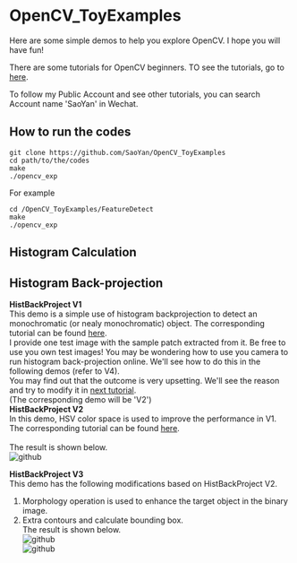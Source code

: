 # OpenCV_ToyExamples
Here are some simple demos to help you explore OpenCV. I hope you will have fun!

There are some tutorials for OpenCV beginners. TO see the tutorials, go to [here](http://mp.weixin.qq.com/mp/homepage?__biz=MzIxOTQ3MTI5NQ==&hid=9&sn=bc002ded707c2c4610a44d446b1b95a4#wechat_redirect).<br />

To follow my Public Account and see other tutorials, you can search Account name 'SaoYan' in Wechat.

## How to run the codes
```
git clone https://github.com/SaoYan/OpenCV_ToyExamples
cd path/to/the/codes
make  
./opencv_exp
```
For example
```
cd /OpenCV_ToyExamples/FeatureDetect  
make  
./opencv_exp
```

## Histogram Calculation


## Histogram Back-projection
**HistBackProject V1**  
This demo is a simple use of histogram backprojection to detect an monochromatic (or nealy monochromatic) object.
The corresponding tutorial can be found [here](https://mp.weixin.qq.com/s?__biz=MzIxOTQ3MTI5NQ==&mid=2247483949&idx=1&sn=636cd5077c1749a5dfdaa3e6de14af74&scene=19#wechat_redirect).<br />
I provide one test image with the sample patch extracted from it. Be free to use you own test images! You may be wondering how to use you camera to run histogram back-projection online. We'll see how to do this in the following demos (refer to V4).  
You may find out that the outcome is very upsetting. We'll see the reason and try to modify it in [next tutorial](https://mp.weixin.qq.com/s?__biz=MzIxOTQ3MTI5NQ==&mid=2247483953&idx=1&sn=d733791678baaaa5dc910d41990db27c&scene=19#wechat_redirect).<br />(The corresponding demo will be 'V2')  
**HistBackProject V2**  
In this demo, HSV color space is used to improve the performance in V1.  
The corresponding tutorial can be found [here](https://mp.weixin.qq.com/s?__biz=MzIxOTQ3MTI5NQ==&mid=2247483953&idx=1&sn=d733791678baaaa5dc910d41990db27c&scene=19#wechat_redirect).<br />  
The result is shown below.  
![github](https://github.com/SaoYan/OpenCV_ToyExamples/blob/master/HistBackProject%20V2/images/result.jpg "github")

**HistBackProject V3**  
This demo has the following modifications based on HistBackProject V2.
1. Morphology operation is used to enhance the target object in the binary image.
2. Extra contours and calculate bounding box.  
The result is shown below.  
![github](https://github.com/SaoYan/OpenCV_ToyExamples/blob/master/HistBackProject%20V3/images/result_binary.jpg "github")  
![github](https://github.com/SaoYan/OpenCV_ToyExamples/blob/master/HistBackProject%20V3/images/result.jpg "github") 
